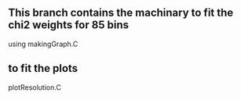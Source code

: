 ## This branch contains the machinary to fit the chi2 weights for 85 bins

using makingGraph.C



## to fit the plots
plotResolution.C